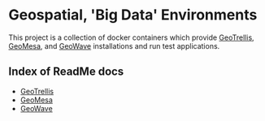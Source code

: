 # Geospatial, 'Big Data' Environments

This project is a collection of docker containers which provide [GeoTrellis](https://github.com/geotrellis/geotrellis), [GeoMesa](https://github.com/locationtech/geomesa), and [GeoWave](https://github.com/ngageoint/geowave) installations and run test applications.

## Index of ReadMe docs

* [GeoTrellis](./geotrellis)
* [GeoMesa](./geomesa)
* [GeoWave](./geowave)
